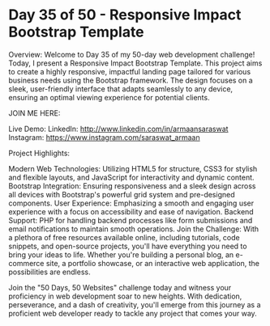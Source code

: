 # Day 35 of 50 - Responsive Impact Bootstrap Template

Overview:
Welcome to Day 35 of my 50-day web development challenge! Today, I present a Responsive Impact Bootstrap Template. This project aims to create a highly responsive, impactful landing page tailored for various business needs using the Bootstrap framework. The design focuses on a sleek, user-friendly interface that adapts seamlessly to any device, ensuring an optimal viewing experience for potential clients.

JOIN ME HERE:

Live Demo: 
LinkedIn: http://www.linkedin.com/in/armaansaraswat
Instagram: https://www.instagram.com/saraswat_armaan

Project Highlights:

Modern Web Technologies: Utilizing HTML5 for structure, CSS3 for stylish and flexible layouts, and JavaScript for interactivity and dynamic content.
Bootstrap Integration: Ensuring responsiveness and a sleek design across all devices with Bootstrap's powerful grid system and pre-designed components.
User Experience: Emphasizing a smooth and engaging user experience with a focus on accessibility and ease of navigation.
Backend Support: PHP for handling backend processes like form submissions and email notifications to maintain smooth operations.
Join the Challenge:
With a plethora of free resources available online, including tutorials, code snippets, and open-source projects, you'll have everything you need to bring your ideas to life. Whether you're building a personal blog, an e-commerce site, a portfolio showcase, or an interactive web application, the possibilities are endless.

Join the "50 Days, 50 Websites" challenge today and witness your proficiency in web development soar to new heights. With dedication, perseverance, and a dash of creativity, you'll emerge from this journey as a proficient web developer ready to tackle any project that comes your way.

